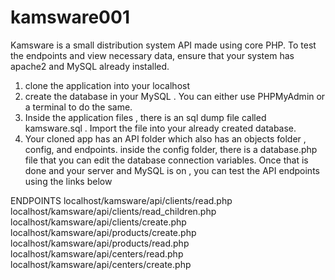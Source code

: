 # kamsware001
Kamsware is a small distribution system API made using core PHP.
To test the endpoints and view necessary data, ensure that your system has apache2 and MySQL already installed.
1. clone the application into your localhost
2. create the database in your MySQL . You can either use PHPMyAdmin or a terminal to do the same.
3. Inside the application files , there is an sql dump file called kamsware.sql . Import the file into your already created database.
4. Your cloned app has an API folder which also has an objects folder , config, and endpoints. inside the config folder, there is a database.php file that you can edit the database connection variables. Once that is done and your server and MySQL is on , you can test the API endpoints using the links below

ENDPOINTS
localhost/kamsware/api/clients/read.php
localhost/kamsware/api/clients/read_children.php
localhost/kamsware/api/clients/create.php
localhost/kamsware/api/products/create.php
localhost/kamsware/api/products/read.php
localhost/kamsware/api/centers/read.php
localhost/kamsware/api/centers/create.php

